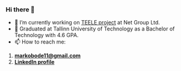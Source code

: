 ### Hi there 👋

- 🔭 I’m currently working on [TEELE project](https://teele.tallinn.ee) at Net Group Ltd.
- 🌱 Graduated at Tallinn University of Technology as a Bachelor of Technology with 4.6 GPA.
- 📫 How to reach me:
1. **markobode11@gmail.com**
2. **[LinkedIn profile](https://www.linkedin.com/in/marko-bode/)**
